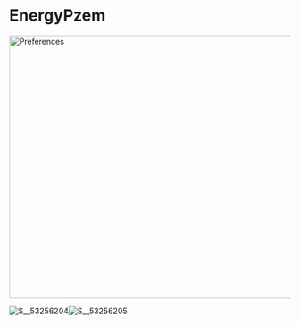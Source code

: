 # EnergyPzem

<img width="755" height="471" alt="Preferences" src="https://github.com/user-attachments/assets/af1f7aac-4a6c-4c26-946d-9b7b42640139" />

![S__53256204](https://github.com/user-attachments/assets/1e478a4e-4d09-489b-846b-97153354d4aa)![S__53256205](https://github.com/user-attachments/assets/ad01c2d9-1cb9-40f3-928c-698d3f467d74)

